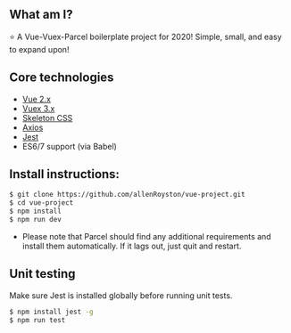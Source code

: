 ## What am I?
⭐ A Vue-Vuex-Parcel boilerplate project for 2020!  Simple, small, and easy to expand upon!

## Core technologies
- [Vue 2.x](https://vuejs.org/) 
- [Vuex 3.x](https://github.com/vuejs/vuex)
- [Skeleton CSS](http://getskeleton.com/)
- [Axios](https://github.com/axios/axios)
- [Jest](https://jestjs.io/)
- ES6/7 support (via Babel) 

## Install instructions:
```sh
$ git clone https://github.com/allenRoyston/vue-project.git
$ cd vue-project
$ npm install 
$ npm run dev
```
- Please note that Parcel should find any additional requirements and install them automatically.  If it lags out, just quit and restart.  

## Unit testing
Make sure Jest is installed globally before running unit tests.
``` sh
$ npm install jest -g
$ npm run test
```

